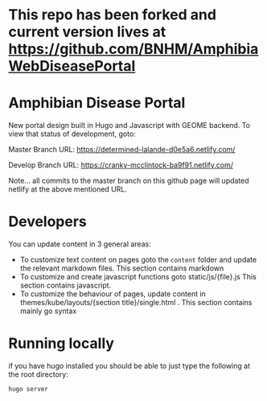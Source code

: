 
# This repo has been forked and current version lives at https://github.com/BNHM/AmphibiaWebDiseasePortal

# Amphibian Disease Portal

New portal design built in Hugo and Javascript with GEOME backend.  To view that status of development, goto:

Master Branch URL: https://determined-lalande-d0e5a6.netlify.com/

Develop Branch URL: https://cranky-mcclintock-ba9f91.netlify.com/



Note... all commits to the master branch on this github page will updated netlify at the above mentioned URL.

# Developers

You can update content in 3 general areas:

 * To customize text content on pages goto the ```content``` folder and update the relevant markdown files. This section contains markdown
 * To customize and create javascript functions goto static/js/{file}.js   This section contains javascript.
 * To customize the behaviour of pages, update content in themes/kube/layouts/{section title}/single.html . This section contains mainly go syntax

# Running locally
if you have hugo installed you should be able to just type the following at the root directory:

```
hugo server
```
